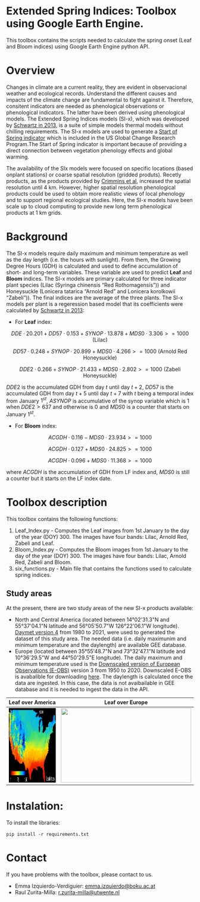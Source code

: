 # Extended Spring Indices: Toolbox using Google Earth Engine.

This toolbox contains the scripts needed to calculate the spring onset (Leaf and Bloom indices) using Google Earth Engine python API.

# Overview

Changes in climate are a current reality, they are evident in observacional weather and ecological records. Understand the different causes and impacts of the climate change are fundamental to fight against it. Therefore, consitent indicators are needed as phenological observations or phenological indicators. The latter have been derived using phenological models. The Extended Spring Indices models (SI-x), which was developed by [Schwartz in 2013](https://rmets.onlinelibrary.wiley.com/doi/full/10.1002/joc.3625), is a suite of simple models thermal models without chilling requirements. The SI-x models are used to generate a [Start of Spring indicator](http://www.globalchange.gov/explore/indicators) which is included in the US Global Change Research Program.The Start of Spring indicator is important because of providing a direct connection between vegetation phenology effects and global warming.

The availability of the SIx models were focused on specific locations (based onplant stations) or coarse spatial resolution (gridded produts). Recetly products, as the products provided by [Crimmins et al](https://pubs.er.usgs.gov/publication/ofr20171003), increased the spatial resolution until 4 km. However, higher spatial resolution phenological products could be used to obtain more realistic views of local phenology and to support regional ecological studies. Here, the SI-x models have been scale up to cloud computing to provide new long term phenological products at 1 km grids.

# Background

The SI-x models require daily maximum and minimum temperature as well as the day length (i.e. the hours with sunlight). From them, the Growing Degree Hours (GDH) is calculated and used to define accumulation of short- and long-term variables. These variable are used to predict **Leaf** and **Bloom** indices. The SI-x models are primary calculated for three indicator plant species (Lilac (Syringa chinensis “Red Rothomagensis”)) and Honeysuckle (Lonicera tatarica “Arnold Red” and Lonicera korolkowii “Zabeli”)). The final indices are the average of the three plants. The SI-x models per plant is a regeression based model that its coefficients were calculated by [Schwartz in 2013](https://rmets.onlinelibrary.wiley.com/doi/full/10.1002/joc.3625):
* For **Leaf** index: 

$$DDE\cdot20.201+DD57\cdot0.153+SYNOP\cdot13.878+MDS0\cdot3.306>=1000 \text{ (Lilac)}$$

$$DD57\cdot0.248+SYNOP\cdot20.899+MDS0\cdot4.266>=1000  \text{ (Arnold Red Honeysuckle)}$$

$$DDE2\cdot0.266+SYNOP\cdot21.433+MDS0\cdot2.802>=1000 \text{ (Zabeli Honeysuckle)}$$

$DDE2$ is the accumulated GDH from day $t$ until day $t+2$, $DD57$ is the accumulated GDH from day $t+5$ until day $t+7$ with $t$ being a temporal index from January $1^{st}$, $ASYNOP$ is accumulative of the synop variable which is $1$ when $DDE2>637$ and otherwise is $0$ and $MDS0$ is a counter that starts on January $1^{st}$.

* For **Bloom** index:

$$ACGDH\cdot0.116-MDS0\cdot23.934>=1000$$

$$ACGDH\cdot0.127+MDS0\cdot24.825>=1000$$

$$ACGDH\cdot0.096+MDS0\cdot11.368>=1000$$

where $ACGDH$ is the accumulation of GDH from LF index and, $MDS0$ is still a counter but it starts on the LF index date.

# Toolbox description

This toolbox contains the following functions:

1. Leaf_Index.py    - Computes the Leaf images from 1st January to the day of the year (DOY) 300. The images have four bands: Lilac, Arnold Red, Zabeli and Leaf.
2. Bloom_Index.py   - Computes the Bloom images from 1st January to the day of the year (DOY) 300. The images have four bands: Lilac, Arnold Red, Zabeli and Bloom.
3. six_functions.py - Main file that contains the functions used to calculate spring indices.

## Study areas

At the present, there are two study areas of the new SI-x products available:
* North and Central America (located between 14°02'31.3"N and 55°37'04.1"N latitude and 56°05'50.7"W 126°22'06.1"W longitude). [Daymet version 4](https://daymet.ornl.gov/) from 1980 to 2021, were used to generated the dataset of this study area. The needed data (i.e. daily maximunim and minimum temperature and the daylength) are available GEE database.
* Europe (located between 35°55'48.7"N and 73°32'47.1"N latitude and  10°36'29.5"W and 44°50'29.5"E longitude). The daily maximum and minimum temperature used is the [Downscaled version of European Observations (E-OBS)](https://rmets.onlinelibrary.wiley.com/doi/10.1002/joc.4436) version 3 from 1950 to 2020. Downscaled E-OBS is avabalible for downloading [here](/url{ftp://palantir.boku.ac.at/Public/ClimateData}). The daylength is calculated once the data are ingested. In this case, the data is not avaibailable in GEE database and it is needed to ingest the data in the API.

Leaf over America             |  Leaf over Europe
:-------------------------:|:-------------------------:
<img width="350" height="200" src="./gif/America.gif">  |   <img width="350" height="200" src="./gif/Europe.gif">

# Instalation:

To install the libraries:

    pip install -r requirements.txt
    
# Contact

If you have problems with the toolbox, please contact to us. 

* Emma Izquierdo-Verdiguier: <emma.izquierdo@boku.ac.at>
* Raul Zurita-Milla: <r.zurita-milla@utwente.nl>
